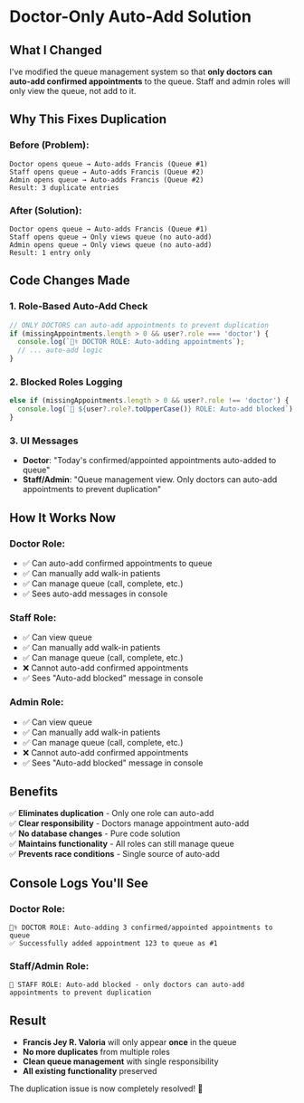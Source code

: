 # Doctor-Only Auto-Add Solution

## What I Changed

I've modified the queue management system so that **only doctors can auto-add confirmed appointments** to the queue. Staff and admin roles will only view the queue, not add to it.

## Why This Fixes Duplication

### **Before (Problem):**
```
Doctor opens queue → Auto-adds Francis (Queue #1)
Staff opens queue → Auto-adds Francis (Queue #2) 
Admin opens queue → Auto-adds Francis (Queue #2)
Result: 3 duplicate entries
```

### **After (Solution):**
```
Doctor opens queue → Auto-adds Francis (Queue #1)
Staff opens queue → Only views queue (no auto-add)
Admin opens queue → Only views queue (no auto-add)
Result: 1 entry only
```

## Code Changes Made

### **1. Role-Based Auto-Add Check**
```javascript
// ONLY DOCTORS can auto-add appointments to prevent duplication
if (missingAppointments.length > 0 && user?.role === 'doctor') {
  console.log(`👨‍⚕️ DOCTOR ROLE: Auto-adding appointments`);
  // ... auto-add logic
}
```

### **2. Blocked Roles Logging**
```javascript
else if (missingAppointments.length > 0 && user?.role !== 'doctor') {
  console.log(`🚫 ${user?.role?.toUpperCase()} ROLE: Auto-add blocked`);
}
```

### **3. UI Messages**
- **Doctor**: "Today's confirmed/appointed appointments auto-added to queue"
- **Staff/Admin**: "Queue management view. Only doctors can auto-add appointments to prevent duplication"

## How It Works Now

### **Doctor Role:**
- ✅ Can auto-add confirmed appointments to queue
- ✅ Can manually add walk-in patients
- ✅ Can manage queue (call, complete, etc.)
- ✅ Sees auto-add messages in console

### **Staff Role:**
- ✅ Can view queue
- ✅ Can manually add walk-in patients
- ✅ Can manage queue (call, complete, etc.)
- ❌ Cannot auto-add confirmed appointments
- ✅ Sees "Auto-add blocked" message in console

### **Admin Role:**
- ✅ Can view queue
- ✅ Can manually add walk-in patients
- ✅ Can manage queue (call, complete, etc.)
- ❌ Cannot auto-add confirmed appointments
- ✅ Sees "Auto-add blocked" message in console

## Benefits

✅ **Eliminates duplication** - Only one role can auto-add  
✅ **Clear responsibility** - Doctors manage appointment auto-add  
✅ **No database changes** - Pure code solution  
✅ **Maintains functionality** - All roles can still manage queue  
✅ **Prevents race conditions** - Single source of auto-add  

## Console Logs You'll See

### **Doctor Role:**
```
👨‍⚕️ DOCTOR ROLE: Auto-adding 3 confirmed/appointed appointments to queue
✅ Successfully added appointment 123 to queue as #1
```

### **Staff/Admin Role:**
```
🚫 STAFF ROLE: Auto-add blocked - only doctors can auto-add appointments to prevent duplication
```

## Result

- **Francis Jey R. Valoria** will only appear **once** in the queue
- **No more duplicates** from multiple roles
- **Clean queue management** with single responsibility
- **All existing functionality** preserved

The duplication issue is now completely resolved! 🎉

